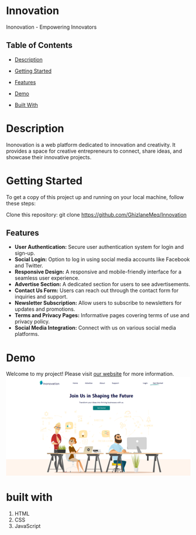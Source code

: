 ﻿# Innovation
Inonovation - Empowering Innovators

## Table of Contents

- [Description](#Description)

- [Getting Started](#getting-started)
- [Features](#features)
- [Demo](#demo)
- [Built With](#built-with)


  
# Description
Inonovation is a web platform dedicated to innovation and creativity. It provides a space for creative entrepreneurs to connect, share ideas, and showcase their innovative projects.
# Getting Started 
To get a copy of this project up and running on your local machine, follow these steps:

Clone this repository:
git clone https://github.com/GhizlaneMeq/Innovation


## Features

- **User Authentication:** Secure user authentication system for login and sign-up.
- **Social Login:** Option to log in using social media accounts like Facebook and Twitter.
- **Responsive Design:** A responsive and mobile-friendly interface for a seamless user experience.
- **Advertise Section:** A dedicated section for users to see advertisements.
- **Contact Us Form:** Users can reach out through the contact form for inquiries and support.
- **Newsletter Subscription:** Allow users to subscribe to newsletters for updates and promotions.
- **Terms and Privacy Pages:** Informative pages covering terms of use and privacy policy.
- **Social Media Integration:** Connect with us on various social media platforms.


# Demo

Welcome to my project! Please visit [our website](https://ghizlanemeq.github.io/Innovation/) for more information.
![Project Home page](/img/screenShot.png)

# built with 
1. HTML
2. CSS
3. JavaScript
